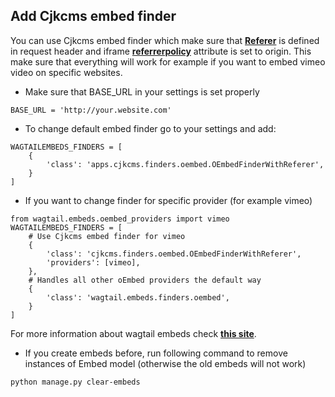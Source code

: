 ## Add Cjkcms embed finder
You can use Cjkcms embed finder which make sure that [**Referer**](https://developer.mozilla.org/en-US/docs/Web/HTTP/Headers/Referer "**Referer**") is defined in request header and iframe [**referrerpolicy**](https://www.geeksforgeeks.org/html-iframe-referrerpolicy-attribute/ "**referrerpolicy**") attribute is set to origin. This make sure that everything will work for example if you want to embed vimeo video on specific websites.

- Make sure that BASE_URL in your settings is set properly
```
BASE_URL = 'http://your.website.com'
```

- To change default embed finder go to your settings and add:
```
WAGTAILEMBEDS_FINDERS = [
    {
        'class': 'apps.cjkcms.finders.oembed.OEmbedFinderWithReferer',
    }
]
```
- If you want to change finder for specific provider (for example vimeo)
```
from wagtail.embeds.oembed_providers import vimeo
WAGTAILEMBEDS_FINDERS = [
	# Use Cjkcms embed finder for vimeo
    {
        'class': 'cjkcms.finders.oembed.OEmbedFinderWithReferer',
        'providers': [vimeo],
    },
    # Handles all other oEmbed providers the default way
    {
        'class': 'wagtail.embeds.finders.oembed',
    }
]
```
For more information about wagtail embeds check [**this site**](https://docs.wagtail.org/en/stable/advanced_topics/embeds.html "**this**").

- If you create embeds before, run following command to remove instances of Embed model (otherwise the old embeds will not work)
```
python manage.py clear-embeds
```
